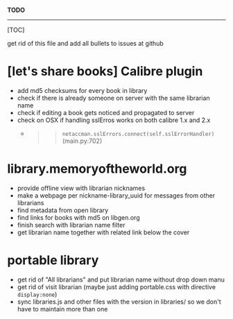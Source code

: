 **TODO**
- - -
[TOC]

get rid of this file and add all bullets to issues at github

# [let's share books] Calibre plugin

- add md5 checksums for every book in library
- check if there is already someone on server with the same librarian name
- check if editing a book gets noticed and propagated to server
- check on OSX if handling sslErros works on both calibre 1.x and 2.x
    - >> `netaccman.sslErrors.connect(self.sslErrorHandler)` (main.py:702)
 

# library.memoryoftheworld.org

- provide offline view with librarian nicknames
- make a webpage per nickname-library_uuid for messages from other librarians
- find metadata from open library
- find links for books with md5 on libgen.org
- finish search with librarian name filter
- get librarian name together with related link below the cover

# portable library
- get rid of "All librarians" and put librarian name without drop down manu
- get rid of visit librarian (maybe just adding portable.css with directive `display:none`)
- sync libraries.js and other files with the version in libraries/ so we don't have to maintain more than one
